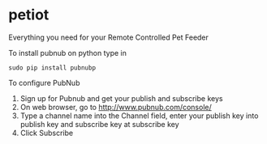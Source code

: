 # petiot
Everything you need for your Remote Controlled Pet Feeder

To install pubnub on python type in
```
sudo pip install pubnubp
```
To configure PubNub
1. Sign up for Pubnub and get your publish and subscribe keys
2. On web browser, go to http://www.pubnub.com/console/
3. Type a channel name into the Channel field, enter your publish key into publish key and subscribe key at subscribe key
4. Click Subscribe
